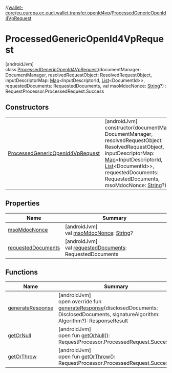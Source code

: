 //[wallet-core](../../../index.md)/[eu.europa.ec.eudi.wallet.transfer.openId4vp](../index.md)/[ProcessedGenericOpenId4VpRequest](index.md)

# ProcessedGenericOpenId4VpRequest

[androidJvm]\
class [ProcessedGenericOpenId4VpRequest](index.md)(documentManager: DocumentManager, resolvedRequestObject: ResolvedRequestObject, inputDescriptorMap: [Map](https://kotlinlang.org/api/latest/jvm/stdlib/kotlin.collections/-map/index.html)&lt;InputDescriptorId, [List](https://kotlinlang.org/api/latest/jvm/stdlib/kotlin.collections/-list/index.html)&lt;DocumentId&gt;&gt;, requestedDocuments: RequestedDocuments, val msoMdocNonce: [String](https://kotlinlang.org/api/latest/jvm/stdlib/kotlin/-string/index.html)?) : RequestProcessor.ProcessedRequest.Success

## Constructors

| | |
|---|---|
| [ProcessedGenericOpenId4VpRequest](-processed-generic-open-id4-vp-request.md) | [androidJvm]<br>constructor(documentManager: DocumentManager, resolvedRequestObject: ResolvedRequestObject, inputDescriptorMap: [Map](https://kotlinlang.org/api/latest/jvm/stdlib/kotlin.collections/-map/index.html)&lt;InputDescriptorId, [List](https://kotlinlang.org/api/latest/jvm/stdlib/kotlin.collections/-list/index.html)&lt;DocumentId&gt;&gt;, requestedDocuments: RequestedDocuments, msoMdocNonce: [String](https://kotlinlang.org/api/latest/jvm/stdlib/kotlin/-string/index.html)?) |

## Properties

| Name | Summary |
|---|---|
| [msoMdocNonce](mso-mdoc-nonce.md) | [androidJvm]<br>val [msoMdocNonce](mso-mdoc-nonce.md): [String](https://kotlinlang.org/api/latest/jvm/stdlib/kotlin/-string/index.html)? |
| [requestedDocuments](index.md#1436173325%2FProperties%2F1615067946) | [androidJvm]<br>val [requestedDocuments](index.md#1436173325%2FProperties%2F1615067946): RequestedDocuments |

## Functions

| Name | Summary |
|---|---|
| [generateResponse](generate-response.md) | [androidJvm]<br>open override fun [generateResponse](generate-response.md)(disclosedDocuments: DisclosedDocuments, signatureAlgorithm: Algorithm?): ResponseResult |
| [getOrNull](index.md#1268647320%2FFunctions%2F1615067946) | [androidJvm]<br>open fun [getOrNull](index.md#1268647320%2FFunctions%2F1615067946)(): RequestProcessor.ProcessedRequest.Success? |
| [getOrThrow](index.md#-927339947%2FFunctions%2F1615067946) | [androidJvm]<br>open fun [getOrThrow](index.md#-927339947%2FFunctions%2F1615067946)(): RequestProcessor.ProcessedRequest.Success |
